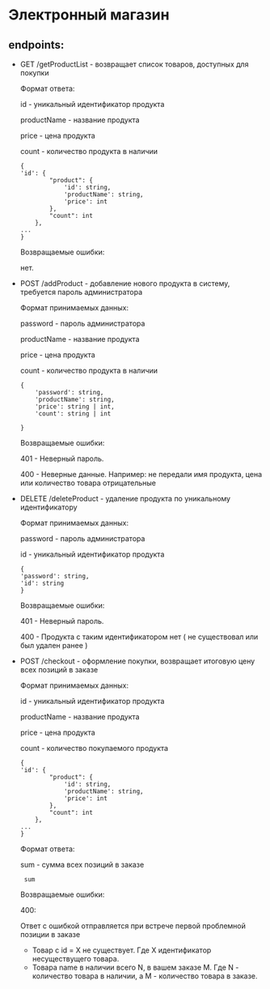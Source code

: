 # Электронный магазин

## endpoints:

* GET /getProductList - возвращает список товаров, доступных для покупки

    Формат ответа:
    
    id - уникальный идентификатор продукта
    
    productName - название продукта
    
    price - цена продукта
    
    count - количество продукта в наличии
    
    ```
    {
    'id': {
            "product": {
                'id': string,
                'productName': string,
                'price': int
            },
            "count": int
        },
    ...
    }
    ```
  
    Возвращаемые ошибки:
    
    нет. 
    
* POST /addProduct - добавление нового продукта в систему, требуется 
пароль администратора
    
    Формат принимаемых данных:
    
    password - пароль администратора
    
    productName - название продукта
    
    price - цена продукта
    
    count - количество продукта в наличии
    
    ````
    {   
        'password': string,
        'productName': string,
        'price': string | int,
        'count': string | int
        
    }
    
    ````
  
    Возвращаемые ошибки:
    
    401 - Неверный пароль.
    
    400 - Неверные данные. Например: не передали имя продукта, цена или количество 
    товара отрицательные
    
 * DELETE /deleteProduct - удаление продукта по уникальному 
 идентификатору
 
    Формат принимаемых данных:
    
    password - пароль администратора
    
    id - уникальный идентификатор продукта
    
    ````
   {
    'password': string,
    'id': string
   }
    ````
 
    Возвращаемые ошибки:
    
    401 - Неверный пароль.
    
    400 - Продукта с таким идентификатором нет ( не существовал или был удален ранее )
    
* POST /checkout - оформление покупки, возвращает итоговую цену всех позиций в заказе

    Формат принимаемых данных:
    
    id - уникальный идентификатор продукта
    
    productName - название продукта
    
    price - цена продукта
    
    count - количество покупаемого продукта
    
    ```
    {
    'id': {
            "product": {
                'id': string,
                'productName': string,
                'price': int
            },
            "count": int
        },
    ...
    }
    ```
  
  Формат ответа:
  
  sum - сумма всех позиций в заказе
  ```
   sum
  ```
  
   Возвращаемые ошибки:
    
    400:
    
    Ответ с ошибкой отправляется при встрече первой проблемной позиции в заказе
    
    * Товар с id = X  не существует. Где X идентификатор несуществущего товара.
    * Товара name в наличии всего N,  в вашем заказе M. Где N - количество товара в наличии, 
    а M - количество товара в заказе.
    